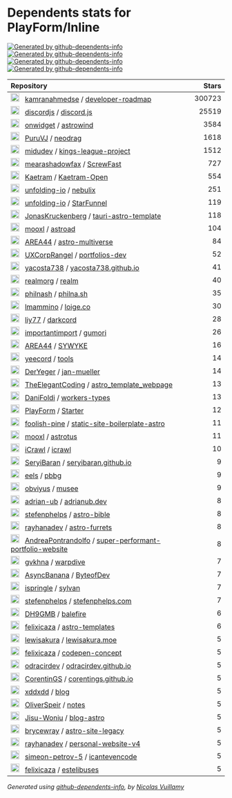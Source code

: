 # Dependents stats for PlayForm/Inline

[![Generated by github-dependents-info](https://img.shields.io/static/v1?label=Used%20by&message=60&color=informational&logo=slickpic)](HTTPS://GitHub.Com/PlayForm/Inline/network/dependents)
[![Generated by github-dependents-info](<https://img.shields.io/static/v1?label=Used%20by%20(public)&message=60&color=informational&logo=slickpic>)](HTTPS://GitHub.Com/PlayForm/Inline/network/dependents)
[![Generated by github-dependents-info](<https://img.shields.io/static/v1?label=Used%20by%20(private)&message=-60&color=informational&logo=slickpic>)](HTTPS://GitHub.Com/PlayForm/Inline/network/dependents)
[![Generated by github-dependents-info](<https://img.shields.io/static/v1?label=Used%20by%20(stars)&message=62&color=informational&logo=slickpic>)](HTTPS://GitHub.Com/PlayForm/Inline/network/dependents)

| Repository                                                                                                                                                                                                                                                                                                  |  Stars |
| :---------------------------------------------------------------------------------------------------------------------------------------------------------------------------------------------------------------------------------------------------------------------------------------------------------- | -----: |
| <img class="avatar mr-2" src="https://avatars.githubusercontent.com/u/4921183?s=40&v=4" width="20" height="20" alt=""> &nbsp; [kamranahmedse](HTTPS://GitHub.Com/kamranahmedse) / [developer-roadmap](HTTPS://GitHub.Com/kamranahmedse/developer-roadmap)                                                   | 300723 |
| <img class="avatar mr-2" src="https://avatars.githubusercontent.com/u/26492485?s=40&v=4" width="20" height="20" alt=""> &nbsp; [discordjs](HTTPS://GitHub.Com/discordjs) / [discord.js](HTTPS://GitHub.Com/discordjs/discord.js)                                                                            |  25519 |
| <img class="avatar mr-2" src="https://avatars.githubusercontent.com/u/106269169?s=40&v=4" width="20" height="20" alt=""> &nbsp; [onwidget](HTTPS://GitHub.Com/onwidget) / [astrowind](HTTPS://GitHub.Com/onwidget/astrowind)                                                                                |   3584 |
| <img class="avatar mr-2" src="https://avatars.githubusercontent.com/u/47742487?s=40&v=4" width="20" height="20" alt=""> &nbsp; [PuruVJ](HTTPS://GitHub.Com/PuruVJ) / [neodrag](HTTPS://GitHub.Com/PuruVJ/neodrag)                                                                                           |   1618 |
| <img class="avatar mr-2" src="https://avatars.githubusercontent.com/u/1561955?s=40&v=4" width="20" height="20" alt=""> &nbsp; [midudev](HTTPS://GitHub.Com/midudev) / [kings-league-project](HTTPS://GitHub.Com/midudev/kings-league-project)                                                               |   1512 |
| <img class="avatar mr-2" src="https://avatars.githubusercontent.com/u/125820963?s=40&v=4" width="20" height="20" alt=""> &nbsp; [mearashadowfax](HTTPS://GitHub.Com/mearashadowfax) / [ScrewFast](HTTPS://GitHub.Com/mearashadowfax/ScrewFast)                                                              |    727 |
| <img class="avatar mr-2" src="https://avatars.githubusercontent.com/u/66533290?s=40&v=4" width="20" height="20" alt=""> &nbsp; [Kaetram](HTTPS://GitHub.Com/Kaetram) / [Kaetram-Open](HTTPS://GitHub.Com/Kaetram/Kaetram-Open)                                                                              |    554 |
| <img class="avatar mr-2" src="https://avatars.githubusercontent.com/u/144011171?s=40&v=4" width="20" height="20" alt=""> &nbsp; [unfolding-io](HTTPS://GitHub.Com/unfolding-io) / [nebulix](HTTPS://GitHub.Com/unfolding-io/nebulix)                                                                        |    251 |
| <img class="avatar mr-2" src="https://avatars.githubusercontent.com/u/144011171?s=40&v=4" width="20" height="20" alt=""> &nbsp; [unfolding-io](HTTPS://GitHub.Com/unfolding-io) / [StarFunnel](HTTPS://GitHub.Com/unfolding-io/StarFunnel)                                                                  |    119 |
| <img class="avatar mr-2" src="https://avatars.githubusercontent.com/u/25329995?s=40&v=4" width="20" height="20" alt=""> &nbsp; [JonasKruckenberg](HTTPS://GitHub.Com/JonasKruckenberg) / [tauri-astro-template](HTTPS://GitHub.Com/JonasKruckenberg/tauri-astro-template)                                   |    118 |
| <img class="avatar mr-2" src="https://avatars.githubusercontent.com/u/35741000?s=40&v=4" width="20" height="20" alt=""> &nbsp; [mooxl](HTTPS://GitHub.Com/mooxl) / [astroad](HTTPS://GitHub.Com/mooxl/astroad)                                                                                              |    104 |
| <img class="avatar mr-2" src="https://avatars.githubusercontent.com/u/45186712?s=40&v=4" width="20" height="20" alt=""> &nbsp; [AREA44](HTTPS://GitHub.Com/AREA44) / [astro-multiverse](HTTPS://GitHub.Com/AREA44/astro-multiverse)                                                                         |     84 |
| <img class="avatar mr-2" src="https://avatars.githubusercontent.com/u/172313798?s=40&v=4" width="20" height="20" alt=""> &nbsp; [UXCorpRangel](HTTPS://GitHub.Com/UXCorpRangel) / [portfolios-dev](HTTPS://GitHub.Com/UXCorpRangel/portfolios-dev)                                                          |     52 |
| <img class="avatar mr-2" src="https://avatars.githubusercontent.com/u/33158051?s=40&v=4" width="20" height="20" alt=""> &nbsp; [yacosta738](HTTPS://GitHub.Com/yacosta738) / [yacosta738.github.io](HTTPS://GitHub.Com/yacosta738/yacosta738.github.io)                                                     |     41 |
| <img class="avatar mr-2" src="https://avatars.githubusercontent.com/u/33680290?s=40&v=4" width="20" height="20" alt=""> &nbsp; [realmorg](HTTPS://GitHub.Com/realmorg) / [realm](HTTPS://GitHub.Com/realmorg/realm)                                                                                         |     40 |
| <img class="avatar mr-2" src="https://avatars.githubusercontent.com/u/31462?s=40&v=4" width="20" height="20" alt=""> &nbsp; [philnash](HTTPS://GitHub.Com/philnash) / [philna.sh](HTTPS://GitHub.Com/philnash/philna.sh)                                                                                    |     35 |
| <img class="avatar mr-2" src="https://avatars.githubusercontent.com/u/205629?s=40&v=4" width="20" height="20" alt=""> &nbsp; [lmammino](HTTPS://GitHub.Com/lmammino) / [loige.co](HTTPS://GitHub.Com/lmammino/loige.co)                                                                                     |     30 |
| <img class="avatar mr-2" src="https://avatars.githubusercontent.com/u/73443391?s=40&v=4" width="20" height="20" alt=""> &nbsp; [liy77](HTTPS://GitHub.Com/liy77) / [darkcord](HTTPS://GitHub.Com/liy77/darkcord)                                                                                            |     28 |
| <img class="avatar mr-2" src="https://avatars.githubusercontent.com/u/91736649?s=40&v=4" width="20" height="20" alt=""> &nbsp; [importantimport](HTTPS://GitHub.Com/importantimport) / [gumori](HTTPS://GitHub.Com/importantimport/gumori)                                                                  |     26 |
| <img class="avatar mr-2" src="https://avatars.githubusercontent.com/u/45186712?s=40&v=4" width="20" height="20" alt=""> &nbsp; [AREA44](HTTPS://GitHub.Com/AREA44) / [SYWYKE](HTTPS://GitHub.Com/AREA44/SYWYKE)                                                                                             |     16 |
| <img class="avatar mr-2" src="https://avatars.githubusercontent.com/u/88699887?s=40&v=4" width="20" height="20" alt=""> &nbsp; [yeecord](HTTPS://GitHub.Com/yeecord) / [tools](HTTPS://GitHub.Com/yeecord/tools)                                                                                            |     14 |
| <img class="avatar mr-2" src="https://avatars.githubusercontent.com/u/7950094?s=40&v=4" width="20" height="20" alt=""> &nbsp; [DerYeger](HTTPS://GitHub.Com/DerYeger) / [jan-mueller](HTTPS://GitHub.Com/DerYeger/jan-mueller)                                                                              |     14 |
| <img class="avatar mr-2" src="https://avatars.githubusercontent.com/u/70770072?s=40&v=4" width="20" height="20" alt=""> &nbsp; [TheElegantCoding](HTTPS://GitHub.Com/TheElegantCoding) / [astro_template_webpage](HTTPS://GitHub.Com/TheElegantCoding/astro_template_webpage)                               |     13 |
| <img class="avatar mr-2" src="https://avatars.githubusercontent.com/u/6977583?s=40&v=4" width="20" height="20" alt=""> &nbsp; [DaniFoldi](HTTPS://GitHub.Com/DaniFoldi) / [workers-types](HTTPS://GitHub.Com/DaniFoldi/workers-types)                                                                       |     13 |
| <img class="avatar mr-2" src="https://avatars.githubusercontent.com/u/59433307?s=40&v=4" width="20" height="20" alt=""> &nbsp; [PlayForm](HTTPS://GitHub.Com/PlayForm) / [Starter](HTTPS://GitHub.Com/PlayForm/Starter)                                                                                     |     12 |
| <img class="avatar mr-2" src="https://avatars.githubusercontent.com/u/59694183?s=40&v=4" width="20" height="20" alt=""> &nbsp; [foolish-pine](HTTPS://GitHub.Com/foolish-pine) / [static-site-boilerplate-astro](HTTPS://GitHub.Com/foolish-pine/static-site-boilerplate-astro)                             |     11 |
| <img class="avatar mr-2" src="https://avatars.githubusercontent.com/u/35741000?s=40&v=4" width="20" height="20" alt=""> &nbsp; [mooxl](HTTPS://GitHub.Com/mooxl) / [astrotus](HTTPS://GitHub.Com/mooxl/astrotus)                                                                                            |     11 |
| <img class="avatar mr-2" src="https://avatars.githubusercontent.com/u/20760160?s=40&v=4" width="20" height="20" alt=""> &nbsp; [iCrawl](HTTPS://GitHub.Com/iCrawl) / [icrawl](HTTPS://GitHub.Com/iCrawl/icrawl)                                                                                             |     10 |
| <img class="avatar mr-2" src="https://avatars.githubusercontent.com/u/82605415?s=40&v=4" width="20" height="20" alt=""> &nbsp; [SeryiBaran](HTTPS://GitHub.Com/SeryiBaran) / [seryibaran.github.io](HTTPS://GitHub.Com/SeryiBaran/seryibaran.github.io)                                                     |      9 |
| <img class="avatar mr-2" src="https://avatars.githubusercontent.com/u/86960670?s=40&v=4" width="20" height="20" alt=""> &nbsp; [eels](HTTPS://GitHub.Com/eels) / [pbbg](HTTPS://GitHub.Com/eels/pbbg)                                                                                                       |      9 |
| <img class="avatar mr-2" src="https://avatars.githubusercontent.com/u/22031114?s=40&v=4" width="20" height="20" alt=""> &nbsp; [obviyus](HTTPS://GitHub.Com/obviyus) / [musee](HTTPS://GitHub.Com/obviyus/musee)                                                                                            |      9 |
| <img class="avatar mr-2" src="https://avatars.githubusercontent.com/u/22903142?s=40&v=4" width="20" height="20" alt=""> &nbsp; [adrian-ub](HTTPS://GitHub.Com/adrian-ub) / [adrianub.dev](HTTPS://GitHub.Com/adrian-ub/adrianub.dev)                                                                        |      8 |
| <img class="avatar mr-2" src="https://avatars.githubusercontent.com/u/5756949?s=40&v=4" width="20" height="20" alt=""> &nbsp; [stefenphelps](HTTPS://GitHub.Com/stefenphelps) / [astro-bible](HTTPS://GitHub.Com/stefenphelps/astro-bible)                                                                  |      8 |
| <img class="avatar mr-2" src="https://avatars.githubusercontent.com/u/72509475?s=40&v=4" width="20" height="20" alt=""> &nbsp; [rayhanadev](HTTPS://GitHub.Com/rayhanadev) / [astro-furrets](HTTPS://GitHub.Com/rayhanadev/astro-furrets)                                                                   |      8 |
| <img class="avatar mr-2" src="https://avatars.githubusercontent.com/u/38396609?s=40&v=4" width="20" height="20" alt=""> &nbsp; [AndreaPontrandolfo](HTTPS://GitHub.Com/AndreaPontrandolfo) / [super-performant-portfolio-website](HTTPS://GitHub.Com/AndreaPontrandolfo/super-performant-portfolio-website) |      8 |
| <img class="avatar mr-2" src="https://avatars.githubusercontent.com/u/222124?s=40&v=4" width="20" height="20" alt=""> &nbsp; [gvkhna](HTTPS://GitHub.Com/gvkhna) / [warpdive](HTTPS://GitHub.Com/gvkhna/warpdive)                                                                                           |      7 |
| <img class="avatar mr-2" src="https://avatars.githubusercontent.com/u/58297401?s=40&v=4" width="20" height="20" alt=""> &nbsp; [AsyncBanana](HTTPS://GitHub.Com/AsyncBanana) / [ByteofDev](HTTPS://GitHub.Com/AsyncBanana/ByteofDev)                                                                        |      7 |
| <img class="avatar mr-2" src="https://avatars.githubusercontent.com/u/18722936?s=40&v=4" width="20" height="20" alt=""> &nbsp; [ispringle](HTTPS://GitHub.Com/ispringle) / [sylvan](HTTPS://GitHub.Com/ispringle/sylvan)                                                                                    |      7 |
| <img class="avatar mr-2" src="https://avatars.githubusercontent.com/u/5756949?s=40&v=4" width="20" height="20" alt=""> &nbsp; [stefenphelps](HTTPS://GitHub.Com/stefenphelps) / [stefenphelps.com](HTTPS://GitHub.Com/stefenphelps/stefenphelps.com)                                                        |      7 |
| <img class="avatar mr-2" src="https://avatars.githubusercontent.com/u/181964899?s=40&v=4" width="20" height="20" alt=""> &nbsp; [DH9GMB](HTTPS://GitHub.Com/DH9GMB) / [balefire](HTTPS://GitHub.Com/DH9GMB/balefire)                                                                                        |      6 |
| <img class="avatar mr-2" src="https://avatars.githubusercontent.com/u/38303370?s=40&v=4" width="20" height="20" alt=""> &nbsp; [felixicaza](HTTPS://GitHub.Com/felixicaza) / [astro-templates](HTTPS://GitHub.Com/felixicaza/astro-templates)                                                               |      6 |
| <img class="avatar mr-2" src="https://avatars.githubusercontent.com/u/8019327?s=40&v=4" width="20" height="20" alt=""> &nbsp; [lewisakura](HTTPS://GitHub.Com/lewisakura) / [lewisakura.moe](HTTPS://GitHub.Com/lewisakura/lewisakura.moe)                                                                  |      5 |
| <img class="avatar mr-2" src="https://avatars.githubusercontent.com/u/38303370?s=40&v=4" width="20" height="20" alt=""> &nbsp; [felixicaza](HTTPS://GitHub.Com/felixicaza) / [codepen-concept](HTTPS://GitHub.Com/felixicaza/codepen-concept)                                                               |      5 |
| <img class="avatar mr-2" src="https://avatars.githubusercontent.com/u/84311660?s=40&v=4" width="20" height="20" alt=""> &nbsp; [odracirdev](HTTPS://GitHub.Com/odracirdev) / [odracirdev.github.io](HTTPS://GitHub.Com/odracirdev/odracirdev.github.io)                                                     |      5 |
| <img class="avatar mr-2" src="https://avatars.githubusercontent.com/u/43623834?s=40&v=4" width="20" height="20" alt=""> &nbsp; [CorentinGS](HTTPS://GitHub.Com/CorentinGS) / [corentings.github.io](HTTPS://GitHub.Com/CorentinGS/corentings.github.io)                                                     |      5 |
| <img class="avatar mr-2" src="https://avatars.githubusercontent.com/u/5778879?s=40&v=4" width="20" height="20" alt=""> &nbsp; [xddxdd](HTTPS://GitHub.Com/xddxdd) / [blog](HTTPS://GitHub.Com/xddxdd/blog)                                                                                                  |      5 |
| <img class="avatar mr-2" src="https://avatars.githubusercontent.com/u/115520730?s=40&v=4" width="20" height="20" alt=""> &nbsp; [OliverSpeir](HTTPS://GitHub.Com/OliverSpeir) / [notes](HTTPS://GitHub.Com/OliverSpeir/notes)                                                                               |      5 |
| <img class="avatar mr-2" src="https://avatars.githubusercontent.com/u/31986081?s=40&v=4" width="20" height="20" alt=""> &nbsp; [Jisu-Woniu](HTTPS://GitHub.Com/Jisu-Woniu) / [blog-astro](HTTPS://GitHub.Com/Jisu-Woniu/blog-astro)                                                                         |      5 |
| <img class="avatar mr-2" src="https://avatars.githubusercontent.com/u/14099446?s=40&v=4" width="20" height="20" alt=""> &nbsp; [brycewray](HTTPS://GitHub.Com/brycewray) / [astro-site-legacy](HTTPS://GitHub.Com/brycewray/astro-site-legacy)                                                              |      5 |
| <img class="avatar mr-2" src="https://avatars.githubusercontent.com/u/72509475?s=40&v=4" width="20" height="20" alt=""> &nbsp; [rayhanadev](HTTPS://GitHub.Com/rayhanadev) / [personal-website-v4](HTTPS://GitHub.Com/rayhanadev/personal-website-v4)                                                       |      5 |
| <img class="avatar mr-2" src="https://avatars.githubusercontent.com/u/15708352?s=40&v=4" width="20" height="20" alt=""> &nbsp; [simeon-petrov-5](HTTPS://GitHub.Com/simeon-petrov-5) / [icantevencode](HTTPS://GitHub.Com/simeon-petrov-5/icantevencode)                                                    |      5 |
| <img class="avatar mr-2" src="https://avatars.githubusercontent.com/u/38303370?s=40&v=4" width="20" height="20" alt=""> &nbsp; [felixicaza](HTTPS://GitHub.Com/felixicaza) / [estelibuses](HTTPS://GitHub.Com/felixicaza/estelibuses)                                                                       |      5 |

_Generated using
[github-dependents-info](HTTPS://GitHub.Com/nvuillam/github-dependents-info), by
[Nicolas Vuillamy](HTTPS://GitHub.Com/nvuillam)_
